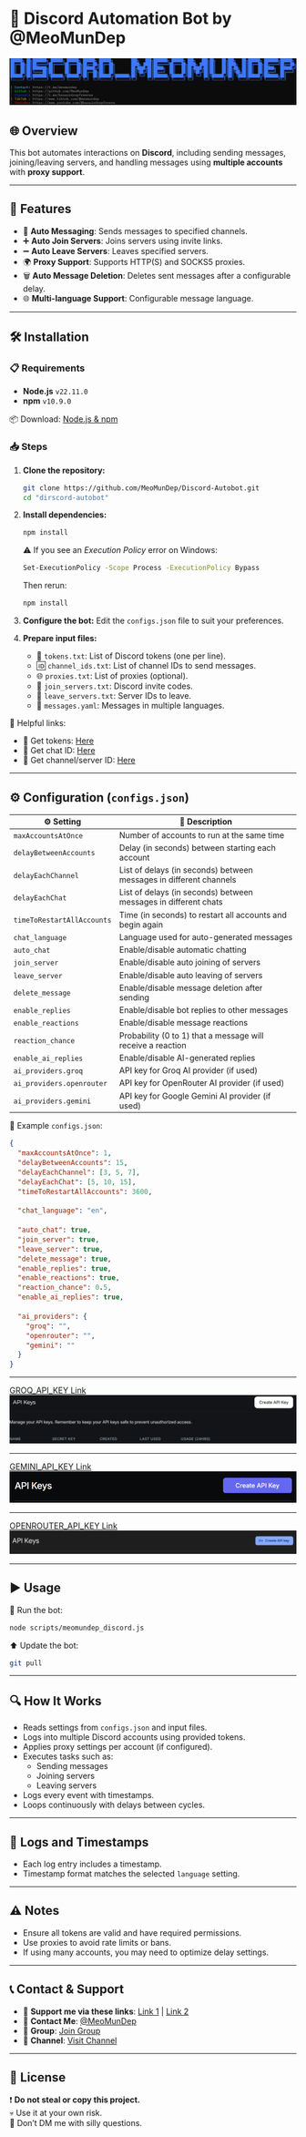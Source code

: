 # 🤖 Discord Automation Bot by @MeoMunDep

![DISCORD_MEOMUNDEP_CLI](https://github.com/MeoMunDep/Discord-Autobot/blob/main/IMAGE/DISCORD_MEOMUNDEP_CLI.png?raw=true)

## 🌐 Overview
This bot automates interactions on **Discord**, including sending messages, joining/leaving servers, and handling messages using **multiple accounts** with **proxy support**.

---

## 🚀 Features
- 💬 **Auto Messaging**: Sends messages to specified channels.
- ➕ **Auto Join Servers**: Joins servers using invite links.
- ➖ **Auto Leave Servers**: Leaves specified servers.
- 🌍 **Proxy Support**: Supports HTTP(S) and SOCKS5 proxies.
- 🗑️ **Auto Message Deletion**: Deletes sent messages after a configurable delay.
- 🌐 **Multi-language Support**: Configurable message language.

---

## 🛠️ Installation

### 📋 Requirements
- **Node.js** `v22.11.0`
- **npm** `v10.9.0`

📦 Download: [Node.js & npm](https://t.me/KeoAirDropFreeNe/257/1462)

### 📥 Steps
1. **Clone the repository:**
   ```bash
   git clone https://github.com/MeoMunDep/Discord-Autobot.git
   cd "dirscord-autobot"
   ```

2. **Install dependencies:**
   ```bash
   npm install
   ```
   ⚠️ If you see an *Execution Policy* error on Windows:
   ```bash
   Set-ExecutionPolicy -Scope Process -ExecutionPolicy Bypass
   ```
   Then rerun:
   ```bash
   npm install
   ```

3. **Configure the bot:**
   Edit the `configs.json` file to suit your preferences.

4. **Prepare input files:**
   - 📄 `tokens.txt`: List of Discord tokens (one per line).
   - 🆔 `channel_ids.txt`: List of channel IDs to send messages.
   - 🌐 `proxies.txt`: List of proxies (optional).
   - 🔗 `join_servers.txt`: Discord invite codes.
   - 🚪 `leave_servers.txt`: Server IDs to leave.
   - 📜 `messages.yaml`: Messages in multiple languages.

📌 Helpful links:
- 🔑 Get tokens: [Here](https://t.me/KeoAirDropFreeNee/1570)
- 💬 Get chat ID: [Here](https://t.me/KeoAirDropFreeNee/1569)
- 📡 Get channel/server ID: [Here](https://t.me/KeoAirDropFreeNee/1676)

---

## ⚙️ Configuration (`configs.json`)

| ⚙️ Setting                  | 📘 Description                                                                 |
|----------------------------|---------------------------------------------------------------------------------|
| `maxAccountsAtOnce`        | Number of accounts to run at the same time                                      |
| `delayBetweenAccounts`     | Delay (in seconds) between starting each account                                |
| `delayEachChannel`         | List of delays (in seconds) between messages in different channels              |
| `delayEachChat`            | List of delays (in seconds) between messages in different chats                 |
| `timeToRestartAllAccounts` | Time (in seconds) to restart all accounts and begin again                       |
| `chat_language`            | Language used for auto-generated messages                                       |
| `auto_chat`                | Enable/disable automatic chatting                                               |
| `join_server`              | Enable/disable auto joining of servers                                          |
| `leave_server`             | Enable/disable auto leaving of servers                                          |
| `delete_message`           | Enable/disable message deletion after sending                                   |
| `enable_replies`           | Enable/disable bot replies to other messages                                    |
| `enable_reactions`         | Enable/disable message reactions                                                |
| `reaction_chance`          | Probability (0 to 1) that a message will receive a reaction                      |
| `enable_ai_replies`        | Enable/disable AI-generated replies                                             |
| `ai_providers.groq`        | API key for Groq AI provider (if used)                                          |
| `ai_providers.openrouter`  | API key for OpenRouter AI provider (if used)                                    |
| `ai_providers.gemini`      | API key for Google Gemini AI provider (if used)                                 |

🧾 Example `configs.json`:
```json
{
  "maxAccountsAtOnce": 1,
  "delayBetweenAccounts": 15,
  "delayEachChannel": [3, 5, 7],
  "delayEachChat": [5, 10, 15],
  "timeToRestartAllAccounts": 3600,

  "chat_language": "en",

  "auto_chat": true,
  "join_server": true,
  "leave_server": true,
  "delete_message": true,
  "enable_replies": true,
  "enable_reactions": true,
  "reaction_chance": 0.5,
  "enable_ai_replies": true,

  "ai_providers": {
    "groq": "",
    "openrouter": "",
    "gemini": ""
  }
}
```

---

[GROQ_API_KEY Link](https://console.groq.com/keys)
![GROQ_API_KEY](https://github.com/MeoMunDep/Discord-Autobot/blob/main/IMAGE/GROQ_API_KEY.png?raw=true)

---

[GEMINI_API_KEY Link](https://aistudio.google.com/app/apikey)
![GEMINI_API_KEY](https://github.com/MeoMunDep/Discord-Autobot/blob/main/IMAGE/GEMINI_API_KEY.png?raw=true)

---

[OPENROUTER_API_KEY Link](https://openrouter.ai/settings/keys)
![OPENROUTER_API_KEY](https://github.com/MeoMunDep/Discord-Autobot/blob/main/IMAGE/OPENROUTER_API_KEY.png?raw=true)

---

## ▶️ Usage

📌 Run the bot:
```bash
node scripts/meomundep_discord.js
```

⬆️ Update the bot:
```bash
git pull
```

---

## 🔍 How It Works
- Reads settings from `configs.json` and input files.
- Logs into multiple Discord accounts using provided tokens.
- Applies proxy settings per account (if configured).
- Executes tasks such as:
  - Sending messages
  - Joining servers
  - Leaving servers
- Logs every event with timestamps.
- Loops continuously with delays between cycles.

---

## 📝 Logs and Timestamps
- Each log entry includes a timestamp.
- Timestamp format matches the selected `language` setting.

---

## ⚠️ Notes
- Ensure all tokens are valid and have required permissions.
- Use proxies to avoid rate limits or bans.
- If using many accounts, you may need to optimize delay settings.

---

## 📞 Contact & Support
- 🛒 **Support me via these links**: [Link 1](https://t.me/KeoAirDropFreeNe/312/27801) | [Link 2](https://github.com/MeoMunDep/MeoMunDep)
- 💬 **Contact Me**: [@MeoMunDep](https://t.me/MeoMunDep)
- 👥 **Group**: [Join Group](https://t.me/KeoAirDropFreeNe)
- 📢 **Channel**: [Visit Channel](https://t.me/KeoAirDropFreeNee)

---

## 📜 License
❗ **Do not steal or copy this project.**  
💀 Use it at your own risk.  
🚫 Don’t DM me with silly questions.
